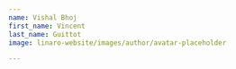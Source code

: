 ```yaml
---
name: Vishal Bhoj
first_name: Vincent
last_name: Guittot
image: linaro-website/images/author/avatar-placeholder

---
```

